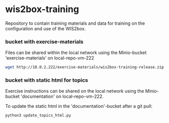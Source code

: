 # wis2box-training
Repository to contain training materials and data for training on the configuration and use of the WIS2box.

### bucket with exercise-materials

Files can be shared within the local network using the Minio-bucket 'exercise-materials' on local-repo-vm-222

```bash
wget http://10.0.2.222/exercise-materials/wis2box-training-release.zip
```

### bucket with static html for topics

Exercise instructions can be shared on the local network using the Minio-bucket 'documentation' on local-repo-vm-222.

To update the static html in the 'documentation'-bucket after a git pull:

```
python3 update_topics_html.py
```